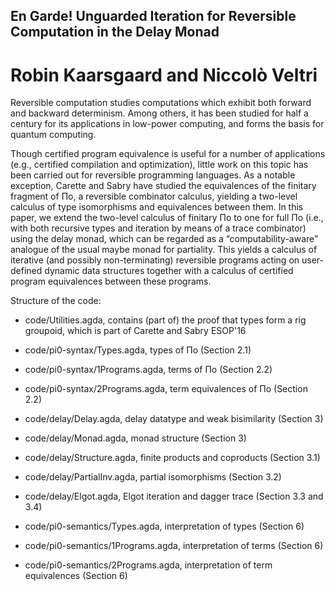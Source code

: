 ## En Garde! Unguarded Iteration for Reversible Computation in the Delay Monad

# Robin Kaarsgaard and Niccolò Veltri

Reversible computation studies computations which exhibit both forward
and backward determinism. Among others, it has been studied for half a
century for its applications in low-power computing, and forms the
basis for quantum computing.

Though certified program equivalence is useful for a number of
applications (e.g., certified compilation and optimization), little
work on this topic has been carried out for reversible programming
languages. As a notable exception, Carette and Sabry have studied the
equivalences of the finitary fragment of Πo, a reversible combinator
calculus, yielding a two-level calculus of type isomorphisms and
equivalences between them. In this paper, we extend the two-level
calculus of finitary Πo to one for full Πo (i.e., with both recursive
types and iteration by means of a trace combinator) using the delay
monad, which can be regarded as a “computability-aware” analogue of
the usual maybe monad for partiality. This yields a calculus of
iterative (and possibly non-terminating) reversible programs acting on
user-defined dynamic data structures together with a calculus of
certified program equivalences between these programs.

Structure of the code:
* code/Utilities.agda, contains (part of) the proof that types form a
rig groupoid, which is part of Carette and Sabry ESOP'16

* code/pi0-syntax/Types.agda, types of Πo (Section 2.1)
* code/pi0-syntax/1Programs.agda, terms of Πo (Section 2.2)
* code/pi0-syntax/2Programs.agda, term equivalences of Πo
(Section 2.2)

* code/delay/Delay.agda, delay datatype and weak bisimilarity (Section
  3) 
* code/delay/Monad.agda, monad structure (Section 3) 
* code/delay/Structure.agda, finite products and coproducts
(Section 3.1)
* code/delay/PartialInv.agda, partial isomorphisms (Section 3.2)
* code/delay/Elgot.agda, Elgot iteration and dagger trace (Section 3.3
and 3.4)

* code/pi0-semantics/Types.agda, interpretation of types (Section 6) 
* code/pi0-semantics/1Programs.agda, interpretation of terms
  (Section 6) 
* code/pi0-semantics/2Programs.agda, interpretation of term
equivalences (Section 6)



